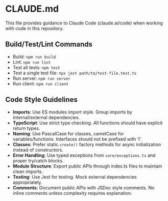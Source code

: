 # CLAUDE.md

This file provides guidance to Claude Code (claude.ai/code) when working with code in this repository.

## Build/Test/Lint Commands
- Build: `npm run build`
- Lint: `npm run lint`
- Test all tests: `npm test`
- Test a single test file: `npx jest path/to/test-file.test.ts`
- Run server: `npm run server`
- Run client: `npm run client`

## Code Style Guidelines
- **Imports**: Use ES modules import style. Group imports by internal/external dependencies.
- **TypeScript**: Use strict type checking. All functions should have explicit return types.
- **Naming**: Use PascalCase for classes, camelCase for variables/functions. Interfaces should not be prefixed with 'I'.
- **Classes**: Prefer static `create()` factory methods for async initialization instead of constructors.
- **Error Handling**: Use typed exceptions from `core/exceptions.ts` and proper try/catch blocks.
- **Module Structure**: Export public APIs through index.ts files to maintain clean imports.
- **Testing**: Use Jest for testing. Mock external dependencies appropriately.
- **Comments**: Document public APIs with JSDoc style comments. No inline comments unless complexity requires explanation.